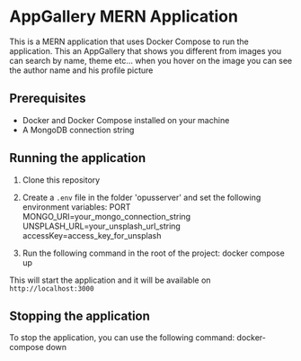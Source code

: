 # AppGallery MERN Application

This is a MERN application that uses Docker Compose to run the application.
This an AppGallery that shows you different from images you can search by name, theme etc...
when you hover on the image you can see the author name and his profile picture 
## Prerequisites

- Docker and Docker Compose installed on your machine
- A MongoDB connection string

## Running the application

1. Clone this repository

2. Create a `.env` file in the folder 'opusserver' and set the following environment variables:
   PORT
   MONGO_URI=your_mongo_connection_string
   UNSPLASH_URL=your_unsplash_url_string
   accessKey=access_key_for_unsplash

3. Run the following command in the root of the project:
   docker compose up

This will start the application and it will be available on `http://localhost:3000`

## Stopping the application

To stop the application, you can use the following command:
docker-compose down
